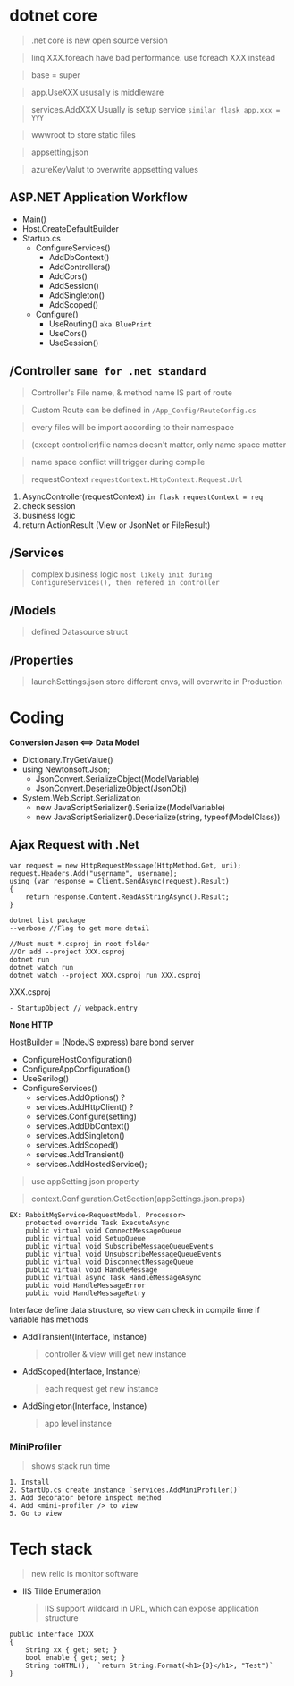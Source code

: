 # dotnet core
> .net core is new open source version

> linq XXX.foreach have bad performance.
use foreach XXX instead

> base = super

> app.UseXXX ususally is middleware

> services.AddXXX Usually is setup service `similar flask app.xxx = YYY`

> wwwroot to store static files

> appsetting.json

> azureKeyValut to overwrite appsetting values

## ASP.NET Application Workflow
- Main()
- Host.CreateDefaultBuilder
- Startup.cs
    - ConfigureServices()
        - AddDbContext()
        - AddControllers()
        - AddCors()
        - AddSession()
        - AddSingleton()
        - AddScoped()
    - Configure()
        - UseRouting() `aka BluePrint`
        - UseCors()
        - UseSession()


## /Controller `same for .net standard`

> Controller's File name, & method name IS part of route

> Custom Route can be defined in `/App_Config/RouteConfig.cs`

> every files will be import according to their namespace

> (except controller)file names doesn't matter, only name space matter

> name space conflict will trigger during compile 

> requestContext `requestContext.HttpContext.Request.Url`

1. AsyncController(requestContext) `in flask requestContext = req`
2. check session
3. business logic
4. return ActionResult (View or JsonNet or FileResult)


## /Services
> complex business logic `most likely init during ConfigureServices(), then refered in controller`

## /Models
> defined Datasource struct

## /Properties
> launchSettings.json store different envs, will overwrite in Production

# Coding
**Conversion Jason <==> Data Model**

- Dictionary.TryGetValue()
- using Newtonsoft.Json;
  - JsonConvert.SerializeObject(ModelVariable)
  - JsonConvert.DeserializeObject<ModelName>(JsonObj)
- System.Web.Script.Serialization
  - new JavaScriptSerializer().Serialize(ModelVariable)
  - new JavaScriptSerializer().Deserialize(string, typeof(ModelClass))


## Ajax Request with .Net
```
var request = new HttpRequestMessage(HttpMethod.Get, uri);
request.Headers.Add("username", username);
using (var response = Client.SendAsync(request).Result)
{
    return response.Content.ReadAsStringAsync().Result;
}
```


```
dotnet list package
--verbose //Flag to get more detail

//Must must *.csproj in root folder
//Or add --project XXX.csproj 
dotnet run
dotnet watch run
dotnet watch --project XXX.csproj run XXX.csproj

```

XXX.csproj

    - StartupObject // webpack.entry

**None HTTP**

HostBuilder = (NodeJS express) bare bond server
- ConfigureHostConfiguration()
- ConfigureAppConfiguration()
- UseSerilog()
- ConfigureServices()
    - services.AddOptions()  ?
    - services.AddHttpClient() ?
    - services.Configure<ClassName>(setting) 
    - services.AddDbContext()
    - services.AddSingleton()
    - services.AddScoped()
    - services.AddTransient()
    - services.AddHostedService<BackgroundService>();

> use appSetting.json property

> context.Configuration.GetSection(appSettings.json.props)
```
EX: RabbitMqService<RequestModel, Processor>
    protected override Task ExecuteAsync
    public virtual void ConnectMessageQueue
    public virtual void SetupQueue
    public virtual void SubscribeMessageQueueEvents
    public virtual void UnsubscribeMessageQueueEvents
    public virtual void DisconnectMessageQueue
    public virtual void HandleMessage
    public virtual async Task HandleMessageAsync
    public void HandleMessageError
    public void HandleMessageRetry
```

Interface define data structure,
so view can check in compile time if variable has methods

- AddTransient(Interface, Instance)
    > controller & view will get new instance
- AddScoped(Interface, Instance)
    > each request get new instance
- AddSingleton(Interface, Instance)
    > app level instance



### MiniProfiler
> shows stack run time
```
1. Install
2. StartUp.cs create instance `services.AddMiniProfiler()`
3. Add decorator before inspect method
4. Add <mini-profiler /> to view
5. Go to view
```

# Tech stack
> new relic is monitor software

- IIS Tilde Enumeration
    > IIS support wildcard in URL, which can expose application structure

```
public interface IXXX
{
    String xx { get; set; }
    bool enable { get; set; }
    String toHTML();  `return String.Format(<h1>{0}</h1>, "Test")`
}
```